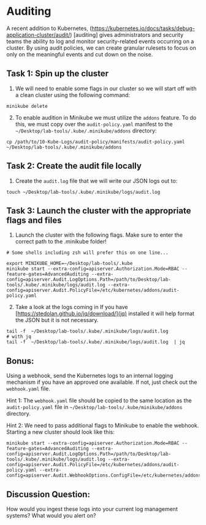 # Auditing
A recent addition to Kubernetes, (https://kubernetes.io/docs/tasks/debug-application-cluster/audit/)
[auditing] gives administrators and security teams the ability to log and monitor security-related events occurring on a cluster. By using audit policies, we can create granular rulesets to focus on only on the meaningful events and cut down on the noise. 

## Task 1: Spin up the cluster
1. We will need to enable some flags in our cluster so we will start off with a clean cluster using the following command:
```
minikube delete
```

2. To enable audition in Minikube we must utilize the `addons` feature. To do this, we must copy over the `audit-policy.yaml` manifest to the `~/Desktop/lab-tools/.kube/.minikube/addons` directory:
```
cp /path/to/10-Kube-Logs/audit-policy/manifests/audit-policy.yaml ~/Desktop/lab-tools/.kube/.minikube/addons
```

## Task 2: Create the audit file locally
1. Create the `audit.log` file that we will write our JSON logs out to:
```
touch ~/Desktop/lab-tools/.kube/.minikube/logs/audit.log
```

## Task 3: Launch the cluster with the appropriate flags and files
1. Launch the cluster with the following flags. Make sure to enter the correct path to the .minikube folder!
```
# Some shells including zsh will prefer this on one line...

export MINIKUBE_HOME=~/Desktop/lab-tools/.kube
minikube start --extra-config=apiserver.Authorization.Mode=RBAC --feature-gates=AdvancedAuditing --extra-config=apiserver.Audit.LogOptions.Path=/path/to/Desktop/lab-tools/.kube/.minikube/logs/audit.log --extra-config=apiserver.Audit.PolicyFile=/etc/kubernetes/addons/audit-policy.yaml
```

2. Take a look at the logs coming in If you have [https://stedolan.github.io/jq/download/](jq) installed it will help format the JSON but it is not necessary. 
```
tail -f  ~/Desktop/lab-tools/.kube/.minikube/logs/audit.log 
# with jq 
tail -f  ~/Desktop/lab-tools/.kube/.minikube/logs/audit.log  | jq 
```

## Bonus: 
Using a webhook, send the Kubernetes logs to an internal logging mechanism if you have an approved one available. If not, just check out the `webhook.yaml` file.

Hint 1: The `webhook.yaml` file should be copied to the same location as the `audit-policy.yaml` file in `~/Desktop/lab-tools/.kube/minikube/addons` directory.

Hint 2: We need to pass additional flags to Minikube to enable the webhook. Starting a new cluster should look like this:
```
minikube start --extra-config=apiserver.Authorization.Mode=RBAC --feature-gates=AdvancedAuditing --extra-config=apiserver.Audit.LogOptions.Path=/path/to/Desktop/lab-tools/.kube/.minikube/logs/audit.log --extra-config=apiserver.Audit.PolicyFile=/etc/kubernetes/addons/audit-policy.yaml --extra-config=apiserver.Audit.WebhookOptions.ConfigFile=/etc/kubernetes/addons/webhook.yaml 
```

## Discussion Question: 
How would you ingest these logs into your current log management systems? What would you alert on?
